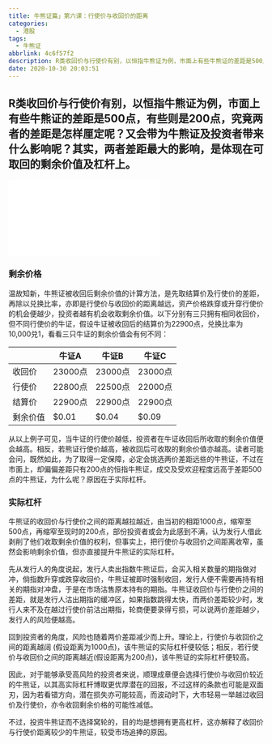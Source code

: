 ```yaml
---
title: 牛熊证篇」第六课：行使价与收回价的距离
categories:
  - 港股
tags:
  - 牛熊证
abbrlink: 4c6f57f2
description: R类收回价与行使价有别，以恒指牛熊证为例，市面上有些牛熊证的差距是500点，有些则是200点，究竟两者的差距是怎样厘定呢？又会带为牛熊证及投资者带来什么影响呢？其实，两者差距最大的影响，是体现在可取回的剩余价值及杠杆上。
date: 2020-10-30 20:03:51
---
```


## R类收回价与行使价有别，以恒指牛熊证为例，市面上有些牛熊证的差距是500点，有些则是200点，究竟两者的差距是怎样厘定呢？又会带为牛熊证及投资者带来什么影响呢？其实，两者差距最大的影响，是体现在可取回的剩余价值及杠杆上。

<!-- more -->


<div class="bilibili">
  <iframe src="//player.bilibili.com/player.html?aid=457752589&bvid=BV1x5411V7cS&cid=256492976&page=1" scrolling="no" border="0" frameborder="no" framespacing="0" allowfullscreen="true"> </iframe>
</div>

### 剩余价格

温故知新，牛熊证被收回后剩余价值的计算方法，是先取结算价及行使价的差距，再除以兑换比率，亦即是行使价与收回价的距离越远，资产价格跌穿或升穿行使价的机会便越少，投资者越有机会收取剩余价值。以下分别有三只拥有相同收回价，但不同行使价的牛证，假设牛证被收回后的结算价为22900点，兑换比率为10,000兑1，看看三只牛证的剩余价值会有何不同：

|          | 牛证A   | 牛证B   | 牛证C   |
| -------- | ------- | ------- | ------- |
| 收回价   | 23000点 | 23000点 | 23000点 |
| 行使价   | 22800点 | 22500点 | 22000点 |
| 结算价   | 22900点 | 22900点 | 22900点 |
| 剩余价值 | $0.01   | $0.04   | $0.09   |


从以上例子可见，当牛证的行使价越低，投资者在牛证收回后所收取的剩余价值便会越高。相反，若熊证行使价越高，被收回后可收取的剩余价值亦越高。读者可能会问，既然如此，为了取得一定保障，必定会挑选两价差距远些的牛熊证，不过在市面上，却偏偏差距只有200点的恒指牛熊证，成交及受欢迎程度远高于差距500点的牛熊证，为什么呢？原因在于实际杠杆。

### 实际杠杆

牛熊证的收回价与行使价之间的距离越拉越近，由当初的相距1000点，缩窄至500点，再缩窄至现时的200点，部份投资者或会为此感到不满，认为发行人借此剥削了他们收取剩余价值的权利，但事实上，把行使价与收回价之间距离收窄，虽然会影响剩余价值，但亦直接提升牛熊证的实际杠杆。

先从发行人的角度说起，发行人卖出指数牛熊证后，会买入相关数量的期指做对冲，倘指数升穿或跌穿收回价，牛熊证被即时强制收回，发行人便不需要再持有相关的期指对冲盘，于是在市场沽售原本持有的期指。牛熊证收回价与行使价之间的差距，就是发行人沽出期指的缓冲区，如果指数跳得太快，而两价差距较少时，发行人来不及在越过行使价前沽出期指，轮商便要录得亏损，可以说两价差距越少，发行人的风险便越高。

回到投资者的角度，风险也随着两价差距减少而上升。理论上，行使价与收回价之间的距离越阔 (假设距离为1000点)，该牛熊证的实际杠杆便较低；相反，若行使价与收回价之间的距离越近(假设距离为200点)，该牛熊证的实际杠杆便较高。

因此，对于能够承受高风险的投资者来说，顺理成章便会选择行使价与收回价较近的牛熊证，以其高实际杠杆博取更优厚潜在的回报，不过这样的条款也可能是双面刃，因为若看错方向，潜在损失亦可能较高，而波动时下，大市轻易一举越过收回价及行使价，亦令收回剩余价格的可能性减低。

不过，投资牛熊证而不选择窝轮的，目的均是想拥有更高杠杆，这亦解释了收回价与行使价距离较少的牛熊证，较受市场追捧的原因。